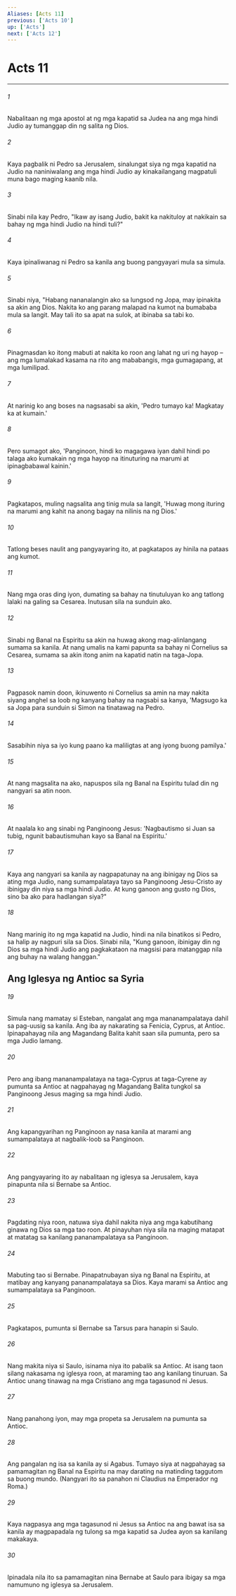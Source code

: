 ```yaml
---
Aliases: [Acts 11]
previous: ['Acts 10']
up: ['Acts']
next: ['Acts 12']
---
```

# Acts 11

***


###### 1 


Nabalitaan ng mga apostol at ng mga kapatid sa Judea na ang mga hindi Judio ay tumanggap din ng salita ng Dios. 


###### 2 


Kaya pagbalik ni Pedro sa Jerusalem, sinalungat siya ng mga kapatid na Judio na naniniwalang ang mga hindi Judio ay kinakailangang magpatuli muna bago maging kaanib nila. 


###### 3 


Sinabi nila kay Pedro, "Ikaw ay isang Judio, bakit ka nakituloy at nakikain sa bahay ng mga hindi Judio na hindi tuli?" 


###### 4 


Kaya ipinaliwanag ni Pedro sa kanila ang buong pangyayari mula sa simula. 


###### 5 


Sinabi niya, "Habang nananalangin ako sa lungsod ng Jopa, may ipinakita sa akin ang Dios. Nakita ko ang parang malapad na kumot na bumababa mula sa langit. May tali ito sa apat na sulok, at ibinaba sa tabi ko. 


###### 6 


Pinagmasdan ko itong mabuti at nakita ko roon ang lahat ng uri ng hayop – ang mga lumalakad kasama na rito ang mababangis, mga gumagapang, at mga lumilipad. 


###### 7 


At narinig ko ang boses na nagsasabi sa akin, 'Pedro tumayo ka! Magkatay ka at kumain.' 


###### 8 


Pero sumagot ako, 'Panginoon, hindi ko magagawa iyan dahil hindi po talaga ako kumakain ng mga hayop na itinuturing na marumi at ipinagbabawal kainin.' 


###### 9 


Pagkatapos, muling nagsalita ang tinig mula sa langit, 'Huwag mong ituring na marumi ang kahit na anong bagay na nilinis na ng Dios.' 


###### 10 


Tatlong beses naulit ang pangyayaring ito, at pagkatapos ay hinila na pataas ang kumot. 


###### 11 


Nang mga oras ding iyon, dumating sa bahay na tinutuluyan ko ang tatlong lalaki na galing sa Cesarea. Inutusan sila na sunduin ako. 


###### 12 


Sinabi ng Banal na Espiritu sa akin na huwag akong mag-alinlangang sumama sa kanila. At nang umalis na kami papunta sa bahay ni Cornelius sa Cesarea, sumama sa akin itong anim na kapatid natin na taga-Jopa. 


###### 13 


Pagpasok namin doon, ikinuwento ni Cornelius sa amin na may nakita siyang anghel sa loob ng kanyang bahay na nagsabi sa kanya, 'Magsugo ka sa Jopa para sunduin si Simon na tinatawag na Pedro. 


###### 14 


Sasabihin niya sa iyo kung paano ka maliligtas at ang iyong buong pamilya.' 


###### 15 


At nang magsalita na ako, napuspos sila ng Banal na Espiritu tulad din ng nangyari sa atin noon. 


###### 16 


At naalala ko ang sinabi ng Panginoong Jesus: 'Nagbautismo si Juan sa tubig, ngunit babautismuhan kayo sa Banal na Espiritu.' 


###### 17 


Kaya ang nangyari sa kanila ay nagpapatunay na ang ibinigay ng Dios sa ating mga Judio, nang sumampalataya tayo sa Panginoong Jesu-Cristo ay ibinigay din niya sa mga hindi Judio. At kung ganoon ang gusto ng Dios, sino ba ako para hadlangan siya?" 


###### 18 


Nang marinig ito ng mga kapatid na Judio, hindi na nila binatikos si Pedro, sa halip ay nagpuri sila sa Dios. Sinabi nila, "Kung ganoon, ibinigay din ng Dios sa mga hindi Judio ang pagkakataon na magsisi para matanggap nila ang buhay na walang hanggan." 

## Ang Iglesya ng Antioc sa Syria 


###### 19 


Simula nang mamatay si Esteban, nangalat ang mga mananampalataya dahil sa pag-uusig sa kanila. Ang iba ay nakarating sa Fenicia, Cyprus, at Antioc. Ipinapahayag nila ang Magandang Balita kahit saan sila pumunta, pero sa mga Judio lamang. 


###### 20 


Pero ang ibang mananampalataya na taga-Cyprus at taga-Cyrene ay pumunta sa Antioc at nagpahayag ng Magandang Balita tungkol sa Panginoong Jesus maging sa mga hindi Judio. 


###### 21 


Ang kapangyarihan ng Panginoon ay nasa kanila at marami ang sumampalataya at nagbalik-loob sa Panginoon. 


###### 22 


Ang pangyayaring ito ay nabalitaan ng iglesya sa Jerusalem, kaya pinapunta nila si Bernabe sa Antioc. 


###### 23 


Pagdating niya roon, natuwa siya dahil nakita niya ang mga kabutihang ginawa ng Dios sa mga tao roon. At pinayuhan niya sila na maging matapat at matatag sa kanilang pananampalataya sa Panginoon. 


###### 24 


Mabuting tao si Bernabe. Pinapatnubayan siya ng Banal na Espiritu, at matibay ang kanyang pananampalataya sa Dios. Kaya marami sa Antioc ang sumampalataya sa Panginoon. 


###### 25 


Pagkatapos, pumunta si Bernabe sa Tarsus para hanapin si Saulo. 


###### 26 


Nang makita niya si Saulo, isinama niya ito pabalik sa Antioc. At isang taon silang nakasama ng iglesya roon, at maraming tao ang kanilang tinuruan. Sa Antioc unang tinawag na mga Cristiano ang mga tagasunod ni Jesus. 


###### 27 


Nang panahong iyon, may mga propeta sa Jerusalem na pumunta sa Antioc. 


###### 28 


Ang pangalan ng isa sa kanila ay si Agabus. Tumayo siya at nagpahayag sa pamamagitan ng Banal na Espiritu na may darating na matinding taggutom sa buong mundo. (Nangyari ito sa panahon ni Claudius na Emperador ng Roma.) 


###### 29 


Kaya nagpasya ang mga tagasunod ni Jesus sa Antioc na ang bawat isa sa kanila ay magpapadala ng tulong sa mga kapatid sa Judea ayon sa kanilang makakaya. 


###### 30 


Ipinadala nila ito sa pamamagitan nina Bernabe at Saulo para ibigay sa mga namumuno ng iglesya sa Jerusalem.
